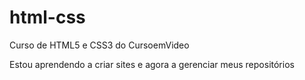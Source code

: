 # html-css
 Curso de HTML5 e CSS3 do CursoemVideo
 
Estou aprendendo a criar sites e agora a gerenciar meus repositórios





